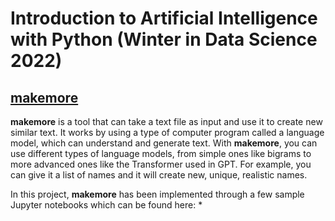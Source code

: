 # Introduction to Artificial Intelligence with Python (Winter in Data Science 2022)





## [makemore](https://github.com/karpathy/makemore/blob/master/makemore.py)
**makemore** is a tool that can take a text file as input and use it to create new similar text. It works by using a type of computer program called a language model, which can understand and generate text. With **makemore**, you can use different types of language models, from simple ones like bigrams to more advanced ones like the Transformer used in GPT. For example, you can give it a list of names and it will create new, unique, realistic names.

In this project, **makemore** has been implemented through a few sample Jupyter notebooks which can be found here:
* 
